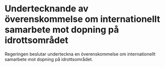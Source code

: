 # Undertecknande av överenskommelse om internationellt samarbete mot dopning på idrottsområdet

Regeringen beslutar underteckna en överenskommelse om internationellt samarbete mot dopning på idrottsområdet.
